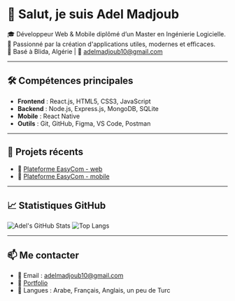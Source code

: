 # 👋 Salut, je suis Adel Madjoub

🎓 Développeur Web & Mobile diplômé d’un Master en Ingénierie Logicielle.  
🚀 Passionné par la création d'applications utiles, modernes et efficaces.  
📍 Basé à Blida, Algérie | 📧 adelmadjoub10@gmail.com

---

## 🛠️ Compétences principales

- **Frontend** : React.js, HTML5, CSS3, JavaScript
- **Backend** : Node.js, Express.js, MongoDB, SQLite
- **Mobile** : React Native
- **Outils** : Git, GitHub, Figma, VS Code, Postman

---

## 💼 Projets récents

- 🛒 [Plateforme EasyCom - web](https://github.com/Zakaria-bls/easyCom)
- 📱 [Plateforme EasyCom - mobile](https://github.com/Zakaria-bls/EasyComMobile)

---

## 📈 Statistiques GitHub

![Adel's GitHub Stats](https://github-readme-stats.vercel.app/api?username=adel-mgb&show_icons=true&theme=react)
![Top Langs](https://github-readme-stats.vercel.app/api/top-langs/?username=adel-mgb&layout=compact&theme=react)

---

## 📫 Me contacter

- 📧 Email : adelmadjoub10@gmail.com
- 🧪 [Portfolio](https://portfolio-adel-madjoubs-projects.vercel.app)
- 💬 Langues : Arabe, Français, Anglais, un peu de Turc
